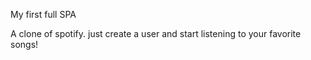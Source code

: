 My first full SPA

A clone of spotify. just create a user and start listening to your favorite songs!